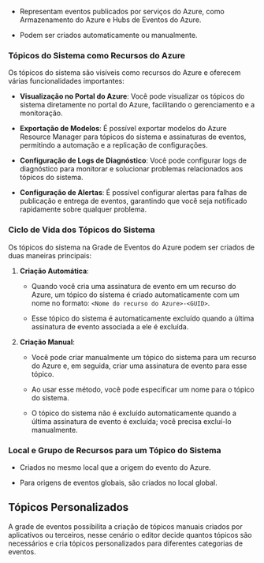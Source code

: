 
- Representam eventos publicados por serviços do Azure, como Armazenamento do Azure e Hubs de Eventos do Azure.
    
- Podem ser criados automaticamente ou manualmente.
    
### Tópicos do Sistema como Recursos do Azure
Os tópicos do sistema são visíveis como recursos do Azure e oferecem várias funcionalidades importantes:

- **Visualização no Portal do Azure**: Você pode visualizar os tópicos do sistema diretamente no portal do Azure, facilitando o gerenciamento e a monitoração.
    
- **Exportação de Modelos**: É possível exportar modelos do Azure Resource Manager para tópicos do sistema e assinaturas de eventos, permitindo a automação e a replicação de configurações.
    
- **Configuração de Logs de Diagnóstico**: Você pode configurar logs de diagnóstico para monitorar e solucionar problemas relacionados aos tópicos do sistema.
    
- **Configuração de Alertas**: É possível configurar alertas para falhas de publicação e entrega de eventos, garantindo que você seja notificado rapidamente sobre qualquer problema.

### Ciclo de Vida dos Tópicos do Sistema

Os tópicos do sistema na Grade de Eventos do Azure podem ser criados de duas maneiras principais:

1. **Criação Automática**:
    
    - Quando você cria uma assinatura de evento em um recurso do Azure, um tópico do sistema é criado automaticamente com um nome no formato: `<Nome do recurso do Azure>-<GUID>`.
        
    - Esse tópico do sistema é automaticamente excluído quando a última assinatura de evento associada a ele é excluída.
        
2. **Criação Manual**:
    
    - Você pode criar manualmente um tópico do sistema para um recurso do Azure e, em seguida, criar uma assinatura de evento para esse tópico.
        
    - Ao usar esse método, você pode especificar um nome para o tópico do sistema.
        
    - O tópico do sistema não é excluído automaticamente quando a última assinatura de evento é excluída; você precisa excluí-lo manualmente.
    
### Local e Grupo de Recursos para um Tópico do Sistema

- Criados no mesmo local que a origem do evento do Azure.
    
- Para origens de eventos globais, são criados no local global.

## Tópicos Personalizados
A grade de eventos possibilita a criação de tópicos manuais criados por aplicativos ou terceiros, nesse cenário o editor decide quantos tópicos são necessários e cria tópicos personalizados para diferentes categorias de eventos.
